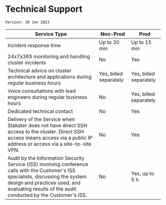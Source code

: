 # Technical Support

`Version: 30 Jan 2023`

Service Type | Non-Prod | Prod
--- | --- | ---
Incident response time | Up to 30 min | Up to 15 min
24x7x365 monitoring and handling cluster incidents | No | Yes
Technical advice on cluster architecture and applications during regular business hours | Yes, billed separately | Yes, billed separately
Voice consultations with lead engineers during regular business hours | No | Yes, billed separately
Dedicated technical contact | No | Yes
Delivery of the Service when Stakater does not have direct SSH access to the cluster. Direct SSH access means access via a public IP address or access via a site-to-site VPN. | No | Yes
Audit by the Information Security Service (ISS) involving conference calls with the Customer's ISS specialists, discussing the system design and practices used, and evaluating results of the audit conducted by the Customer's ISS. | No | Yes, up to 5 h
